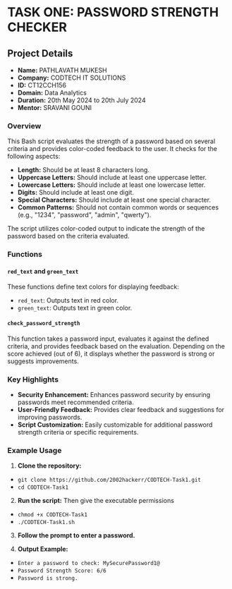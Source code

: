 # TASK ONE: PASSWORD STRENGTH CHECKER

## Project Details

- **Name:** PATHLAVATH MUKESH
- **Company:** CODTECH IT SOLUTIONS
- **ID:** CT12CCH156
- **Domain:** Data Analytics
- **Duration:** 20th May 2024 to 20th July 2024
- **Mentor:** SRAVANI GOUNI

### Overview

This Bash script evaluates the strength of a password based on several criteria and provides color-coded feedback to the user. It checks for the following aspects:

- **Length:** Should be at least 8 characters long.
- **Uppercase Letters:** Should include at least one uppercase letter.
- **Lowercase Letters:** Should include at least one lowercase letter.
- **Digits:** Should include at least one digit.
- **Special Characters:** Should include at least one special character.
- **Common Patterns:** Should not contain common words or sequences (e.g., "1234", "password", "admin", "qwerty").

The script utilizes color-coded output to indicate the strength of the password based on the criteria evaluated.

### Functions

#### `red_text` and `green_text`

These functions define text colors for displaying feedback:
- `red_text`: Outputs text in red color.
- `green_text`: Outputs text in green color.

#### `check_password_strength`

This function takes a password input, evaluates it against the defined criteria, and provides feedback based on the evaluation. Depending on the score achieved (out of 6), it displays whether the password is strong or suggests improvements.

### Key Highlights

- **Security Enhancement:** Enhances password security by ensuring passwords meet recommended criteria.
- **User-Friendly Feedback:** Provides clear feedback and suggestions for improving passwords.
- **Script Customization:** Easily customizable for additional password strength criteria or specific requirements.
  
### Example Usage

1. **Clone the repository:**
- `git clone https://github.com/2002hackerr/CODTECH-Task1.git`
- `cd CODTECH-Task1`

2. **Run the script:**
Then give the executable permissions
- `chmod +x CODTECH-Task1`
- `./CODTECH-Task1.sh`

3. **Follow the prompt to enter a password.**


4. **Output Example:**
- `Enter a password to check: MySecurePassword1@`
- `Password Strength Score: 6/6`
- `Password is strong.`

